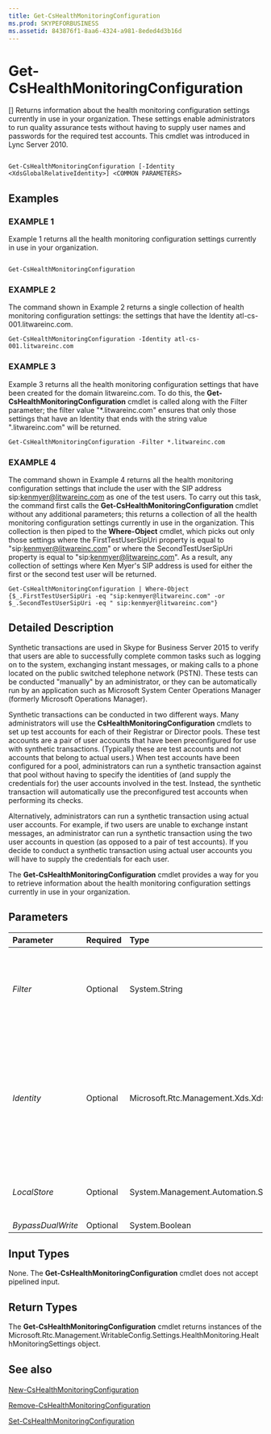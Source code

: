 ```yaml
---
title: Get-CsHealthMonitoringConfiguration
ms.prod: SKYPEFORBUSINESS
ms.assetid: 843876f1-8aa6-4324-a981-8eded4d3b16d
---
```



# Get-CsHealthMonitoringConfiguration
[]
Returns information about the health monitoring configuration settings currently in use in your organization. These settings enable administrators to run quality assurance tests without having to supply user names and passwords for the required test accounts. This cmdlet was introduced in Lync Server 2010.
  
    
    


```

Get-CsHealthMonitoringConfiguration [-Identity <XdsGlobalRelativeIdentity>] <COMMON PARAMETERS>

```


## Examples


  
    
    

### EXAMPLE 1

Example 1 returns all the health monitoring configuration settings currently in use in your organization.
  
    
    

```

Get-CsHealthMonitoringConfiguration
```


### EXAMPLE 2

The command shown in Example 2 returns a single collection of health monitoring configuration settings: the settings that have the Identity atl-cs-001.litwareinc.com.
  
    
    

```
Get-CsHealthMonitoringConfiguration -Identity atl-cs-001.litwareinc.com
```


### EXAMPLE 3

Example 3 returns all the health monitoring configuration settings that have been created for the domain litwareinc.com. To do this, the **Get-CsHealthMonitoringConfiguration** cmdlet is called along with the Filter parameter; the filter value "*.litwareinc.com" ensures that only those settings that have an Identity that ends with the string value ".litwareinc.com" will be returned.
  
    
    

```
Get-CsHealthMonitoringConfiguration -Filter *.litwareinc.com
```


### EXAMPLE 4

The command shown in Example 4 returns all the health monitoring configuration settings that include the user with the SIP address sip:kenmyer@litwareinc.com as one of the test users. To carry out this task, the command first calls the **Get-CsHealthMonitoringConfiguration** cmdlet without any additional parameters; this returns a collection of all the health monitoring configuration settings currently in use in the organization. This collection is then piped to the **Where-Object** cmdlet, which picks out only those settings where the FirstTestUserSipUri property is equal to "sip:kenmyer@litwareinc.com" or where the SecondTestUserSipUri property is equal to "sip:kenmyer@litwareinc.com". As a result, any collection of settings where Ken Myer's SIP address is used for either the first or the second test user will be returned.
  
    
    

```
Get-CsHealthMonitoringConfiguration | Where-Object {$_.FirstTestUserSipUri -eq "sip:kenmyer@litwareinc.com" -or $_.SecondTestUserSipUri -eq " sip:kenmyer@litwareinc.com"}
```


## Detailed Description

Synthetic transactions are used in Skype for Business Server 2015 to verify that users are able to successfully complete common tasks such as logging on to the system, exchanging instant messages, or making calls to a phone located on the public switched telephone network (PSTN). These tests can be conducted "manually" by an administrator, or they can be automatically run by an application such as Microsoft System Center Operations Manager (formerly Microsoft Operations Manager).
  
    
    
Synthetic transactions can be conducted in two different ways. Many administrators will use the **CsHealthMonitoringConfiguration** cmdlets to set up test accounts for each of their Registrar or Director pools. These test accounts are a pair of user accounts that have been preconfigured for use with synthetic transactions. (Typically these are test accounts and not accounts that belong to actual users.) When test accounts have been configured for a pool, administrators can run a synthetic transaction against that pool without having to specify the identities of (and supply the credentials for) the user accounts involved in the test. Instead, the synthetic transaction will automatically use the preconfigured test accounts when performing its checks.
  
    
    
Alternatively, administrators can run a synthetic transaction using actual user accounts. For example, if two users are unable to exchange instant messages, an administrator can run a synthetic transaction using the two user accounts in question (as opposed to a pair of test accounts). If you decide to conduct a synthetic transaction using actual user accounts you will have to supply the credentials for each user.
  
    
    
The **Get-CsHealthMonitoringConfiguration** cmdlet provides a way for you to retrieve information about the health monitoring configuration settings currently in use in your organization.
  
    
    

## Parameters



|**Parameter**|**Required**|**Type**|**Description**|
|:-----|:-----|:-----|:-----|
| _Filter_ <br/> |Optional  <br/> |System.String  <br/> |Enables you to use wildcard characters when specifying the health monitoring configuration settings to be retrieved. For example, this syntax returns all the settings configured for the litwareinc.com domain:  `-Filter "*.litwareinc.com"`.  <br/> |
| _Identity_ <br/> |Optional  <br/> |Microsoft.Rtc.Management.Xds.XdsGlobalRelativeIdentity  <br/> |Fully qualified domain name (FQDN) of the pool where the health monitoring configuration settings have been assigned. For example:  `-Identity atl-cs-001.litwareinc.com`.  <br/> If this parameter is not included, then the **Get-CsHealthMonitoringConfiguration** cmdlet will return information about all the health monitoring configuration settings currently in use. <br/> |
| _LocalStore_ <br/> |Optional  <br/> |System.Management.Automation.SwitchParameter  <br/> |Retrieves the health monitoring configuration data from the local replica of the Central Management store rather than from the Central Management store itself.  <br/> |
| _BypassDualWrite_ <br/> |Optional  <br/> |System.Boolean  <br/> |PARAMVALUE: $true | $false  <br/> |
   

## Input Types

None. The **Get-CsHealthMonitoringConfiguration** cmdlet does not accept pipelined input.
  
    
    

## Return Types

The **Get-CsHealthMonitoringConfiguration** cmdlet returns instances of the Microsoft.Rtc.Management.WritableConfig.Settings.HealthMonitoring.HealthMonitoringSettings object.
  
    
    

## See also


#### 


  
    
    
 [New-CsHealthMonitoringConfiguration](new-cshealthmonitoringconfiguration.md)
  
    
    
 [Remove-CsHealthMonitoringConfiguration](remove-cshealthmonitoringconfiguration.md)
  
    
    
 [Set-CsHealthMonitoringConfiguration](set-cshealthmonitoringconfiguration.md)
